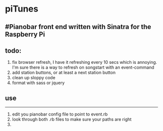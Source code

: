 piTunes
=======

#Pianobar front end written with Sinatra for the Raspberry Pi
----------------------------------
## todo:
 1. fix browser refresh, I have it refreshing every 10 secs which is annoying. I'm sure there is a way to refresh on songstart with an event-command
 2. add station buttons, or at least a next station button
 3. clean up sloppy code
 4. format with sass or jquery
 

## use
-----------------
 1. edit you pianobar config file to point to event.rb
 2. look through both .rb files to make sure your paths are right
 3. 
